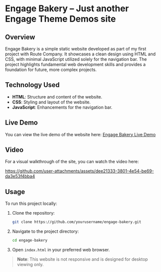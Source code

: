 # Engage Bakery – Just another Engage Theme Demos site

## Overview

Engage Bakery is a simple static website developed as part of my first project with Route Company. It showcases a clean design using HTML and CSS, with minimal JavaScript utilized solely for the navigation bar. The project highlights fundamental web development skills and provides a foundation for future, more complex projects.

## Technology Used

- **HTML**: Structure and content of the website.
- **CSS**: Styling and layout of the website.
- **JavaScript**: Enhancements for the navigation bar.

## Live Demo

You can view the live demo of the website here: [Engage Bakery Live Demo](https://engage-bakery-1d2f01ymh-k7413ds433ds-projects.vercel.app/)

## Video

For a visual walkthrough of the site, you can watch the video here:

https://github.com/user-attachments/assets/dee21333-3801-4e54-be69-da3e53f4bba4

## Usage

To run this project locally:

1. Clone the repository:
   ```bash
   git clone https://github.com/yourusername/engage-bakery.git
   ```
2. Navigate to the project directory:
   ```bash
   cd engage-bakery
   ```
3. Open `index.html` in your preferred web browser.

> **Note**: This website is not responsive and is designed for desktop viewing only.

<br>
